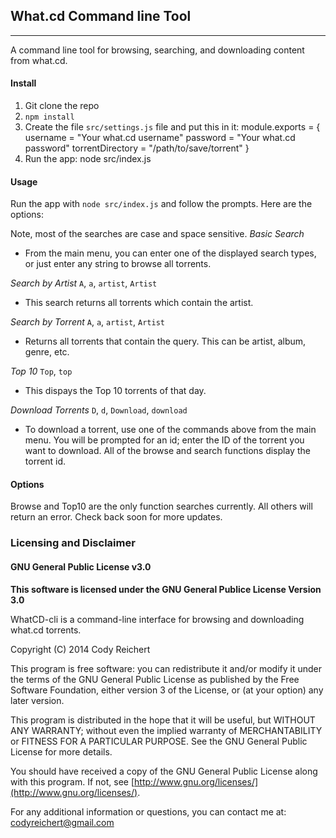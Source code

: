 ## What.cd Command line Tool
--------------

A command line tool for browsing, searching, and downloading content from what.cd.

#### Install

1) Git clone the repo
2) `npm install`
3) Create the file `src/settings.js` file and put this in it:
    module.exports =  {
      username = "Your what.cd username"
      password = "Your what.cd password"
      torrentDirectory = "/path/to/save/torrent"
    }
4) Run the app:
    node src/index.js

#### Usage

Run the app with `node src/index.js` and follow the prompts. Here are the options:

Note, most of the searches are case and space sensitive.
*Basic Search*
- From the main menu, you can enter one of the displayed search types, or just enter any string to browse all torrents.

*Search by Artist*
`A`, `a`, `artist`, `Artist`
- This search returns all torrents which contain the artist.

*Search by Torrent*
`A`, `a`, `artist`, `Artist`
- Returns all torrents that contain the query. This can be artist, album, genre, etc.

*Top 10*
`Top`, `top`
- This dispays the Top 10 torrents of that day.

*Download Torrents*
`D`, `d`, `Download`, `download`
- To download a torrent, use one of the commands above from the main menu. You will be prompted for an
  id; enter the ID of the torrent you want to download. All of the browse and search functions display the
  torrent id.


#### Options

Browse and Top10 are the only function searches currently. All others will return an error. Check back soon for more updates.


### Licensing and Disclaimer
#### GNU General Public License v3.0

**This software is licensed under the GNU General Publice License Version 3.0**

WhatCD-cli is a command-line interface for browsing and downloading what.cd torrents.


Copyright (C) 2014 Cody Reichert


This program is free software: you can redistribute it and/or modify
it under the terms of the GNU General Public License as published by
the Free Software Foundation, either version 3 of the License, or
(at your option) any later version.

This program is distributed in the hope that it will be useful,
but WITHOUT ANY WARRANTY; without even the implied warranty of
MERCHANTABILITY or FITNESS FOR A PARTICULAR PURPOSE.  See the
GNU General Public License for more details.

You should have received a copy of the GNU General Public License
along with this program.  If not, see [http://www.gnu.org/licenses/](http://www.gnu.org/licenses/).

For any additional information or questions, you can contact me
at: [codyreichert@gmail.com](mailto:codyreichert@gmail.com)
